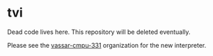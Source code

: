 # tvi
Dead code lives here.  This repository will be deleted eventually.

Please see the [vassar-cmpu-331](https://github.com/vassar-cmpu-331/TVI) organization for the new interpreter.
